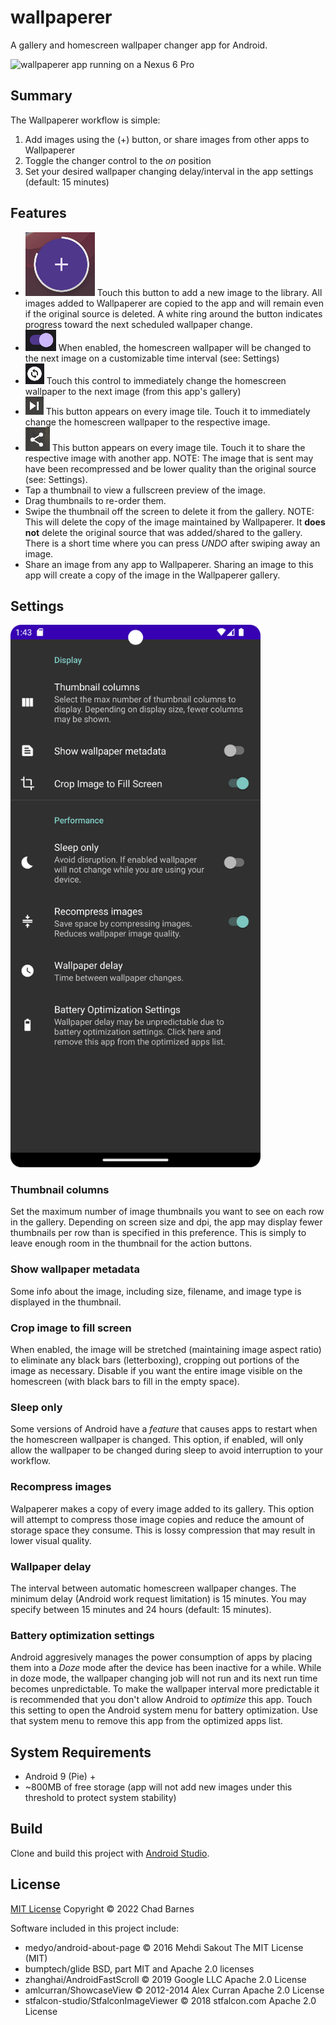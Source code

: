 # wallpaperer
A gallery and homescreen wallpaper changer app for Android.

<img src="/images/Screenshot_20221018_134243.png" alt="wallpaperer app running on a Nexus 6 Pro" width="400"/>

## Summary
The Wallpaperer workflow is simple:
1. Add images using the (+) button, or share images from other apps to Wallpaperer
2. Toggle the changer control to the *on* position
3. Set your desired wallpaper changing delay/interval in the app settings (default: 15 minutes)

## Features
* ![add](/images/add.png) Touch this button to add a new image to the library. All images added to Wallpaperer are copied to the app and will remain even if the original source is deleted. A white ring around the button indicates progress toward the next scheduled wallpaper change.
* ![toggle](/images/toggle.png) When enabled, the homescreen wallpaper will be changed to the next image on a customizable time interval (see: Settings)
* ![cycle](/images/cycle.png) Touch this control to immediately change the homescreen wallpaper to the next image (from this app's gallery)
* ![next](/images/next.png) This button appears on every image tile. Touch it to immediately change the homescreen wallpaper to the respective image.
* ![share](/images/share.png) This button appears on every image tile. Touch it to share the respective image with another app. NOTE: The image that is sent may have been recompressed and be lower quality than the original source (see: Settings).
* Tap a thumbnail to view a fullscreen preview of the image.
* Drag thumbnails to re-order them.
* Swipe the thumbnail off the screen to delete it from the gallery. NOTE: This will delete the copy of the image maintained by Wallpaperer. It **does not** delete the original source that was added/shared to the gallery. There is a short time where you can press *UNDO* after swiping away an image.
* Share an image from any app to Wallpaperer. Sharing an image to this app will create a copy of the image in the Wallpaperer gallery.

## Settings

<img src="/images/Screenshot_20221018_134307.png" alt="wallpaperer app settings screen" width="400"/>

### Thumbnail columns
Set the maximum number of image thumbnails you want to see on each row in the gallery. Depending on screen size and dpi, the app may display fewer thumbnails per row than is specified in this preference. This is simply to leave enough room in the thumbnail for the action buttons.

### Show wallpaper metadata
Some info about the image, including size, filename, and image type is displayed in the thumbnail.

### Crop image to fill screen
When enabled, the image will be stretched (maintaining image aspect ratio) to eliminate any black bars (letterboxing), cropping out portions of the image as necessary. Disable if you want the entire image visible on the homescreen (with black bars to fill in the empty space).

### Sleep only
Some versions of Android have a *feature* that causes apps to restart when the homescreen wallpaper is changed. This option, if enabled, will only allow the wallpaper to be changed during sleep to avoid interruption to your workflow.

### Recompress images
Walpaperer makes a copy of every image added to its gallery. This option will attempt to compress those image copies and reduce the amount of storage space they consume. This is lossy compression that may result in lower visual quality.

### Wallpaper delay
The interval between automatic homescreen wallpaper changes. The minimum delay (Android work request limitation) is 15 minutes. You may specify between 15 minutes and 24 hours (default: 15 minutes).

### Battery optimization settings
Android aggresively manages the power consumption of apps by placing them into a *Doze* mode after the device has been inactive for a while. While in doze mode, the wallpaper changing job will not run and its next run time becomes unpredictable. To make the wallpaper interval more predictable it is recommended that you don't allow Android to *optimize* this app. Touch this setting to open the Android system menu for battery optimization. Use that system menu to remove this app from the optimized apps list.

## System Requirements
* Android 9 (Pie) +
* ~800MB of free storage (app will not add new images under this threshold to protect system stability)

## Build
Clone and build this project with [Android Studio](https://developer.android.com/studio).

## License

[MIT License](/LICENSE.MD) Copyright © 2022 Chad Barnes

Software included in this project include:

* medyo/android-about-page © 2016 Mehdi Sakout The MIT License (MIT)
* bumptech/glide BSD, part MIT and Apache 2.0 licenses
* zhanghai/AndroidFastScroll © 2019 Google LLC Apache 2.0 License
* amlcurran/ShowcaseView © 2012-2014 Alex Curran Apache 2.0 License
* stfalcon-studio/StfalconImageViewer © 2018 stfalcon.com Apache 2.0 License
